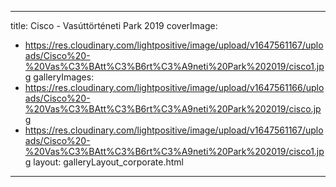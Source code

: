 
---
title: Cisco - Vasúttörténeti Park 2019
coverImage:
  - https://res.cloudinary.com/lightpositive/image/upload/v1647561167/uploads/Cisco%20-%20Vas%C3%BAtt%C3%B6rt%C3%A9neti%20Park%202019/cisco1.jpg
galleryImages:
   - https://res.cloudinary.com/lightpositive/image/upload/v1647561166/uploads/Cisco%20-%20Vas%C3%BAtt%C3%B6rt%C3%A9neti%20Park%202019/cisco.jpg
   - https://res.cloudinary.com/lightpositive/image/upload/v1647561167/uploads/Cisco%20-%20Vas%C3%BAtt%C3%B6rt%C3%A9neti%20Park%202019/cisco1.jpg
layout: galleryLayout_corporate.html
---
